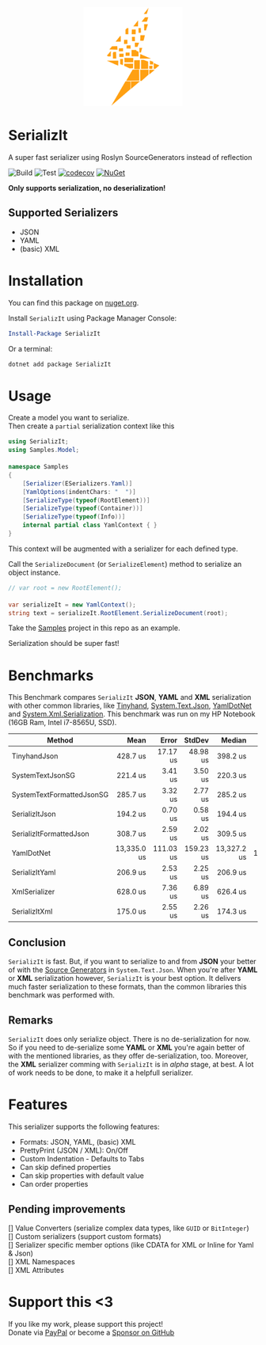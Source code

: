 <p align="center">
<img src ="https://raw.githubusercontent.com/KhaosCoders/SerializIt/master/Art/Icon.png" width=200 />
</p>

# SerializIt
A super fast serializer using Roslyn SourceGenerators instead of reflection

![Build](https://github.com/KhaosCoders/SerializIt/actions/workflows/build.yml/badge.svg)
![Test](https://github.com/KhaosCoders/SerializIt/actions/workflows/test.yml/badge.svg)
[![codecov](https://codecov.io/gh/KhaosCoders/SerializIt/branch/main/graph/badge.svg?token=t0Glt2gBti)](https://codecov.io/gh/KhaosCoders/SerializIt)
[![NuGet](https://img.shields.io/nuget/v/SerializIt.svg?logo=nuget)](https://www.nuget.org/packages/SerializIt/)

**Only supports serialization, no deserialization!**

## Supported Serializers

- JSON
- YAML
- (basic) XML

# Installation

You can find this package on [nuget.org](https://www.nuget.org/packages/SerializIt).

Install `SerializIt` using Package Manager Console:
```powershell
Install-Package SerializIt
```

Or a terminal:
```bash
dotnet add package SerializIt 
```

# Usage
Create a model you want to serialize.  
Then create a `partial` serialization context like this
```C#
using SerializIt;
using Samples.Model;

namespace Samples
{
    [Serializer(ESerializers.Yaml)]
    [YamlOptions(indentChars: "  ")]
    [SerializeType(typeof(RootElement))]
    [SerializeType(typeof(Container))]
    [SerializeType(typeof(Info))]
    internal partial class YamlContext { }
}
```

This context will be augmented with a serializer for each defined type.

Call the `SerializeDocument` (or `SerializeElement`) method to serialize an object instance.

```C#
// var root = new RootElement();

var serializeIt = new YamlContext();
string text = serializeIt.RootElement.SerializeDocument(root);
```

Take the [Samples](https://github.com/KhaosCoders/SerializIt/tree/main/Samples) project in this repo as an example.

Serialization should be super fast!

# Benchmarks

This Benchmark compares `SerializIt` **JSON**, **YAML** and **XML** serialization with other common libraries, like [Tinyhand](https://github.com/archi-Doc/Tinyhand), [System.Text.Json](https://docs.microsoft.com/en-us/dotnet/standard/serialization/system-text-json-how-to?pivots=dotnet-6-0), [YamlDotNet](https://github.com/aaubry/YamlDotNet) and [System.Xml.Serialization](https://docs.microsoft.com/en-us/dotnet/standard/serialization/examples-of-xml-serialization). This benchmark was run on my HP Notebook (16GB Ram, Intel i7-8565U, SSD).

|                    Method |        Mean |     Error |    StdDev |      Median |     Gen 0 |    Gen 1 |   Gen 2 | Allocated |
|-------------------------- |------------:|----------:|----------:|------------:|----------:|---------:|--------:|----------:|
|              TinyhandJson |    428.7 us |  17.17 us |  48.98 us |    398.2 us |   49.8047 |   9.7656 |       - |    207 KB |
|          SystemTextJsonSG |    221.4 us |   3.41 us |   3.50 us |    220.3 us |   38.3301 |  38.3301 | 38.3301 |    121 KB |
| SystemTextFormattedJsonSG |    285.7 us |   3.32 us |   2.77 us |    285.2 us |   66.4063 |  66.4063 | 66.4063 |    208 KB |
|            SerializItJson |    194.2 us |   0.70 us |   0.58 us |    194.4 us |   41.5039 |  41.5039 | 41.5039 |    130 KB |
|   SerializItFormattedJson |    308.7 us |   2.59 us |   2.02 us |    309.5 us |   52.2461 |  52.2461 | 52.2461 |    164 KB |
|                YamlDotNet | 13,335.0 us | 111.03 us | 159.23 us | 13,327.2 us | 1125.0000 | 218.7500 | 31.2500 |  4,873 KB |
|            SerializItYaml |    206.9 us |   2.53 us |   2.25 us |    206.9 us |   41.5039 |  41.5039 | 41.5039 |    130 KB |
|             XmlSerializer |    628.0 us |   7.36 us |   6.89 us |    626.4 us |   54.6875 |  54.6875 | 54.6875 |    395 KB |
|             SerializItXml |    175.0 us |   2.55 us |   2.26 us |    174.3 us |   65.6738 |  65.6738 | 65.6738 |    207 KB |

## Conclusion

`SerializIt` is fast. But, if you want to serialize to and from **JSON** your better of with the [Source Generators](https://devblogs.microsoft.com/dotnet/try-the-new-system-text-json-source-generator/) in `System.Text.Json`. When you're after **YAML** or **XML** serialization however, `SerializIt` is your best option. It delivers much faster serialization to these formats, than the common libraries this benchmark was performed with.

## Remarks
`SerializIt` does only serialize object. There is no de-serialization for now. So if you need to de-serialize some **YAML** or **XML** you're again better of with the mentioned libraries, as they offer de-serialization, too. Moreover, the **XML** serializer comming with `SerializIt` is in *alpha* stage, at best. A lot of work needs to be done, to make it a helpfull serializer. 

# Features

This serializer supports the following features: 
- Formats: JSON, YAML, (basic) XML
- PrettyPrint (JSON / XML): On/Off 
- Custom Indentation - Defaults to Tabs
- Can skip defined properties
- Can skip properties with default value
- Can order properties

## Pending improvements

[] Value Converters (serialize complex data types, like `GUID` or `BitInteger`)  
[] Custom serializers (support custom formats)  
[] Serializer specific member options (like CDATA for XML or Inline for Yaml & Json)  
[] XML Namespaces  
[] XML Attributes  

# Support this <3

If you like my work, please support this project!  
Donate via [PayPal](https://www.paypal.com/donate?hosted_button_id=37PBGZPHXY8EC)
or become a [Sponsor on GitHub](https://github.com/sponsors/Khaos66)